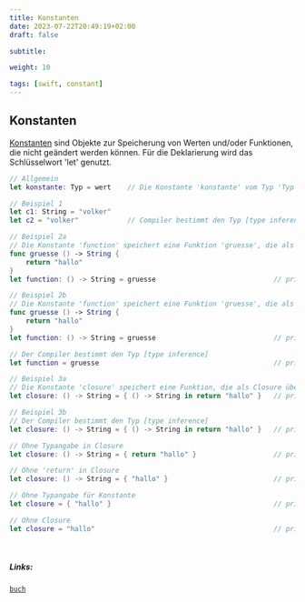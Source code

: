 ```yaml
---
title: Konstanten
date: 2023-07-22T20:49:19+02:00
draft: false

subtitle: 

weight: 10

tags: [swift, constant]
---
```


## Konstanten
  
[Konstanten](https://docs.swift.org/swift-book/documentation/the-swift-programming-language/thebasics/#Naming-Constants-and-Variables) sind Objekte zur Speicherung von Werten und/oder Funktionen, die nicht geändert werden können. Für die Deklarierung wird das Schlüsselwort 'let' genutzt. 

```swift
// Allgemein
let konstante: Typ = wert    // Die Konstante 'konstante' vom Typ 'Typ' soll den Wert 'wert' haben.
```

```swift
// Beispiel 1
let c1: String = "volker"  
let c2 = "volker"            // Compiler bestimmt den Typ [type inference]
```

```swift
// Beispiel 2a
// Die Konstante 'function' speichert eine Funktion 'gruesse', die als Funktion übergeben wird.
func gruesse () -> String {
    return "hallo"
}
let function: () -> String = gruesse                             // print(function()) --> hallo
```

```swift
// Beispiel 2b
// Die Konstante 'function' speichert eine Funktion 'gruesse', die als Funktion übergeben wird.
func gruesse () -> String {
    return "hallo"
}
let function: () -> String = gruesse                             // print(function()) --> hallo

// Der Compiler bestimmt den Typ [type inference]
let function = gruesse                                           // print(function()) --> hallo
```

```swift
// Beispiel 3a
// Die Konstante 'closure' speichert eine Funktion, die als Closure übergeben wird.
let closure: () -> String = { () -> String in return "hallo" }   // print(closure()) --> hallo
```

```swift
// Beispiel 3b
// Der Compiler bestimmt den Typ [type inference]
let closure: () -> String = { () -> String in return "hallo" }   // print(closure()) --> hallo

// Ohne Typangabe in Closure
let closure: () -> String = { return "hallo" }                   // print(closure()) --> hallo

// Ohne 'return' in Closure
let closure: () -> String = { "hallo" }                          // print(closure()) --> hallo

// Ohne Typangabe für Konstante
let closure = { "hallo" }                                        // print(closure()) --> hallo

// Ohne Closure
let closure = "hallo"                                            // print(closure()) --> hallo
```

<br>

##### Links:

[`buch`](https://docs.swift.org/swift-book/documentation/the-swift-programming-language/thebasics/#Constants-and-Variables, "Swift.org Buch")